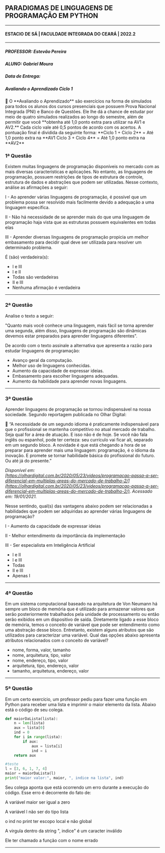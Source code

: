 ## PARADIGMAS DE LINGUAGENS DE PROGRAMAÇÃO EM PYTHON
---
#### ESTACIO DE SÁ | FACULDADE INTEGRADA DO CEARÁ | 2022.2
---
##### PROFESSOR: Estevão Pereira
##### ALUNO: Gabriel Moura
##### Data de Entrega: 
##### Avaliando o Aprendizado Ciclo 1

<aside>
📜 O **Avaliando o Aprendizado** são exercícios na forma de simulados para todos os alunos dos cursos presenciais que possuem Prova Nacional Integrada (PNI) e Banco de Questões. Ele lhe dá a chance de estudar por meio de quatro simulados realizados ao longo do semestre, além de permitir que você **obtenha até 1,0 ponto extra para utilizar na AV1 e AV2.** Cada ciclo vale até 0,5 pontos de acordo com os acertos. A pontuação final é dividida da seguinte forma:
**Ciclo 1 + Ciclo 2** = Até 1,0 ponto extra na **AV1
Ciclo 3 + Ciclo 4** = Até 1,0 ponto extra na **AV2**

</aside>

### 1ª Questão

Existem muitas linguagens de programação disponíveis no mercado com as mais diversas características e aplicações. No entanto, as linguagens de programação, possuem restrições de tipos de estrutura de controle, estrutura de dados e abstrações que podem ser utilizadas. Nesse contexto, análise as afirmações a seguir:

I - Ao aprender várias linguagens de programação, é possível que um problema possa ser resolvido mais facilmente devido a adequação a uma linguagem específica.

II - Não há necessidade de se aprender mais do que uma linguagem de programação haja vista que as estruturas possuem equivalentes em todas elas

III - Aprender diversas linguagens de programação propicia um melhor embasamento para decidir qual deve ser utilizada para resolver um determinado problema.

É (são) verdadeira(s):

- I e III
- I e II
- Todas são verdadeiras
- II e III
- Nenhuma afirmação é verdadeira

---


### 2ª Questão

Analise o texto a seguir:

"Quanto mais você conhece uma linguagem, mais fácil se torna aprender uma segunda, além disso, linguagens de programação são dinâmicas devemos estar preparados para aprender linguagens diferentes".

De acordo com o texto assinale a alternativa que apresenta a razão para estudar linguagens de programação:

- Avanço geral da computação.
- Melhor uso de linguagens conhecidas.
- Aumento da capacidade de expressar ideias.
- Embasamento para escolher linguagens adequadas.
- Aumento da habilidade para aprender novas linguagens.

---


### 3ª Questão

Aprender linguagens de programação se tornou indispensável na nossa sociedade.  Segundo reportagem publicada no Olhar Digital: 

<aside>
📄 “A necessidade de um segundo idioma é praticamente indispensável para que o profissional se mantenha competitivo no atual mercado de trabalho. Seja qual for a área de atuação. E isso não é de hoje. Se você não fala inglês ou espanhol, pode ter certeza: seu currículo vai ficar ali, separado em um segundo bloco. A novidade é que está chegando a hora de se preparar para aprender mais uma linguagem: programação, é o idioma da inovação. E promete se tornar habilidade básica do profissional do futuro. Ou até já do presente.”

*Disponível em: [https://olhardigital.com.br/2020/05/23/videos/programacao-passa-a-ser-diferencial-em-multiplas-areas-do-mercado-de-trabalho-2/](https://olhardigital.com.br/2020/05/23/videos/programacao-passa-a-ser-diferencial-em-multiplas-areas-do-mercado-de-trabalho-2/). Acessado em: 19/01/2021.*

</aside>

Nesse sentindo, qual(s) das vantagens abaixo podem ser relacionadas a habilidades que podem ser adquiridas ao aprender várias linguagens de programação?

I - Aumento da capacidade de expressar ideias

II - Melhor entendimento da importância da implementação

III - Ser especialista em Inteligência Artificial

- I e II
- I e III
- Todas
- II e III
- Apenas I

---


### 4ª Questão

Em um sistema computacional baseado na arquitetura de Von Neumann há sempre um bloco de memória que é utilizado para armazenar valores que serão posteriormente trabalhados pela unidade de processamento ou então serão exibidos em um dispositivo de saída. Diretamente ligado a esse bloco de memória, temos o conceito de variável que pode ser entendimento como uma abstração desse bloco. Entretanto, existem alguns atributos que são utilizados para caracterizar uma variável. Qual das opções abaixo apresenta atributos relacionados com o conceito de variável?

- nome, forma, valor, tamanho
- nome, arquitetura, tipo, valor
- nome, endereço, tipo, valor
- arquitetura, tipo, endereço, valor
- tamanho, arquitetura, endereço, valor

---

### 5ª Questão

Em um certo exercício, um professor pediu para fazer uma função em Python para receber uma lista e imprimir o maior elemento da lista. Abaixo está o código de seu colega.

```python
def maiorDaLista(lista):
    n = len(lista)
    aux = lista[0]
    ind = 0
    for i in range(lista):
        if aux:
            aux = lista[i]
            ind = i
    return aux

#teste
l = [3, 6, 1, 7, 4]
maior = maiorDaLista(l)
print("maior valor:", maior, ", indice na lista", ind)
```

Seu colega aponta que está ocorrendo um erro durante a execução do código. Esse erro é decorrente do fato de:

A variável maior ser igual a zero

A variável l não ser do tipo lista

o ind no print ter escopo local e não global

A virgula dentro da string ", indice" é um caracter inválido

Ele ter chamado a função com o nome errado

---
